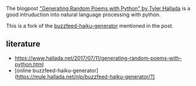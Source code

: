 
The blogpost ["Generating Random Poems with Python" by Tyler Hallada](https://www.hallada.net/2017/07/11/generating-random-poems-with-python.html)
is a good intruduction into natural language processing with python. 

This is a fork of the [buzzfeed-haiku-generator](https://github.com/thallada/nlp) mentioned in the post.


literature
----------

* https://www.hallada.net/2017/07/11/generating-random-poems-with-python.html
* [online buzzfeed-haiku-generator](https://mule.hallada.net/nlp/buzzfeed-haiku-generator/?]

